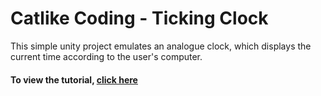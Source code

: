 # Catlike Coding - Ticking Clock

This simple unity project emulates an analogue clock, which displays the current time according to the user's computer.

#### To view the tutorial, [click here](https://catlikecoding.com/unity/tutorials/basics/game-objects-and-scripts/)
